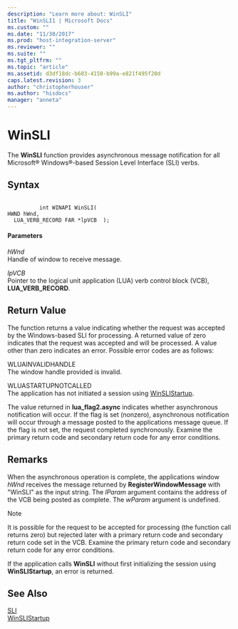 ```yaml
---
description: "Learn more about: WinSLI"
title: "WinSLI1 | Microsoft Docs"
ms.custom: ""
ms.date: "11/30/2017"
ms.prod: "host-integration-server"
ms.reviewer: ""
ms.suite: ""
ms.tgt_pltfrm: ""
ms.topic: "article"
ms.assetid: d3df18dc-b603-4150-b99a-e821f495f20d
caps.latest.revision: 3
author: "christopherhouser"
ms.author: "hisdocs"
manager: "anneta"
---
```

# WinSLI
The **WinSLI** function provides asynchronous message notification for all Microsoft® Windows®-based Session Level Interface (SLI) verbs.  
  
## Syntax  
  
```  
  
          int WINAPI WinSLI(   
HWND hWnd,                    
  LUA_VERB_RECORD FAR *lpVCB  );  
```  
  
#### Parameters  
 *hWnd*  
 Handle of window to receive message.  
  
 *lpVCB*  
 Pointer to the logical unit application (LUA) verb control block (VCB), **LUA_VERB_RECORD**.  
  
## Return Value  
 The function returns a value indicating whether the request was accepted by the Windows-based SLI for processing. A returned value of zero indicates that the request was accepted and will be processed. A value other than zero indicates an error. Possible error codes are as follows:  
  
 WLUAINVALIDHANDLE  
 The window handle provided is invalid.  
  
 WLUASTARTUPNOTCALLED  
 The application has not initiated a session using [WinSLIStartup](../core/winslistartup2.md).  
  
 The value returned in **lua_flag2.async** indicates whether asynchronous notification will occur. If the flag is set (nonzero), asynchronous notification will occur through a message posted to the applications message queue. If the flag is not set, the request completed synchronously. Examine the primary return code and secondary return code for any error conditions.  
  
## Remarks  
 When the asynchronous operation is complete, the applications window *hWnd* receives the message returned by **RegisterWindowMessage** with "WinSLI" as the input string. The *lParam* argument contains the address of the VCB being posted as complete. The *wParam* argument is undefined.  
  
> [!NOTE]
>  It is possible for the request to be accepted for processing (the function call returns zero) but rejected later with a primary return code and secondary return code set in the VCB. Examine the primary return code and secondary return code for any error conditions.  
  
 If the application calls **WinSLI** without first initializing the session using **WinSLIStartup**, an error is returned.  
  
## See Also  
 [SLI](../core/sli2.md)   
 [WinSLIStartup](../core/winslistartup2.md)
